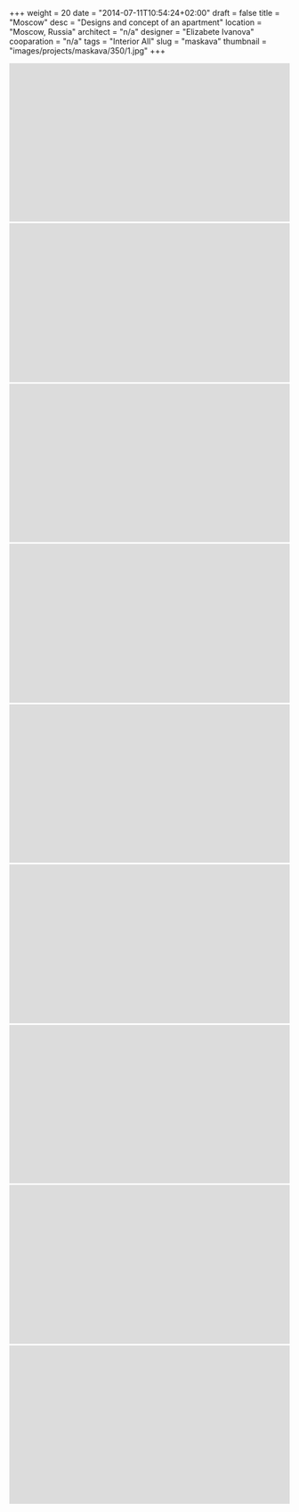 +++
weight = 20
date = "2014-07-11T10:54:24+02:00"
draft = false
title = "Moscow"
desc = "Designs and concept of an apartment"
location = "Moscow, Russia"
architect = "n/a"
designer = "Elizabete Ivanova"
cooparation = "n/a"
tags    = "Interior All"
slug = "maskava"
thumbnail = "images/projects/maskava/350/1.jpg"
+++

<img src="../../images/placeholder.png" alt="maskava"  data-sizes="auto" data-src="../../images/projects/maskava/1100/1.jpg" data-srcset="../../images/projects/maskava/350/1.jpg 350w, ../../images/projects/maskava/700/1.jpg 700w, ../../images/projects/maskava/1100/1.jpg 1100w" class="lazyload" />

<img src="../../images/placeholder.png" alt="maskava"  data-sizes="auto" data-src="../../images/projects/maskava/1100/6.jpg" data-srcset="../../images/projects/maskava/350/2.jpg 350w, ../../images/projects/maskava/700/2.jpg 700w, ../../images/projects/maskava/1100/2.jpg 1100w" class="lazyload" />

<img src="../../images/placeholder.png" alt="maskava"  data-sizes="auto" data-src="../../images/projects/maskava/1100/3.jpg" data-srcset="../../images/projects/maskava/350/3.jpg 350w, ../../images/projects/maskava/700/3.jpg 700w, ../../images/projects/maskava/1100/3.jpg 1100w" class="lazyload" />

<img src="../../images/placeholder.png" alt="maskava"  data-sizes="auto" data-src="../../images/projects/maskava/1100/4.jpg" data-srcset="../../images/projects/maskava/350/4.jpg 350w, ../../images/projects/maskava/700/4.jpg 700w, ../../images/projects/maskava/1100/4.jpg 1100w" class="lazyload" />

<img src="../../images/placeholder.png" alt="maskava"  data-sizes="auto" data-src="../../images/projects/maskava/1100/5.jpg" data-srcset="../../images/projects/maskava/350/5.jpg 350w, ../../images/projects/maskava/700/5.jpg 700w, ../../images/projects/maskava/1100/5.jpg 1100w" class="lazyload" />

<img src="../../images/placeholder.png" alt="maskava"  data-sizes="auto" data-src="../../images/projects/maskava/1100/6.jpg" data-srcset="../../images/projects/maskava/350/6.jpg 350w, ../../images/projects/maskava/700/6.jpg 700w, ../../images/projects/maskava/1100/6.jpg 1100w" class="lazyload" />

<img src="../../images/placeholder.png" alt="maskava"  data-sizes="auto" data-src="../../images/projects/maskava/1100/7.jpg" data-srcset="../../images/projects/maskava/350/7.jpg 350w, ../../images/projects/maskava/700/7.jpg 700w, ../../images/projects/maskava/1100/7.jpg 1100w" class="lazyload" />

<img src="../../images/placeholder.png" alt="maskava"  data-sizes="auto" data-src="../../images/projects/maskava/1100/8.jpg" data-srcset="../../images/projects/maskava/350/8.jpg 350w, ../../images/projects/maskava/700/8.jpg 700w, ../../images/projects/maskava/1100/8.jpg 1100w" class="lazyload" />

<img src="../../images/placeholder.png" alt="maskava"  data-sizes="auto" data-src="../../images/projects/maskava/1100/9.jpg" data-srcset="../../images/projects/maskava/350/9.jpg 350w, ../../images/projects/maskava/700/9.jpg 700w, ../../images/projects/maskava/1100/9.jpg 1100w" class="lazyload" />
